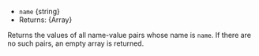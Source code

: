 
* `name` {string}
* Returns: {Array}

Returns the values of all name-value pairs whose name is `name`. If there are
no such pairs, an empty array is returned.

